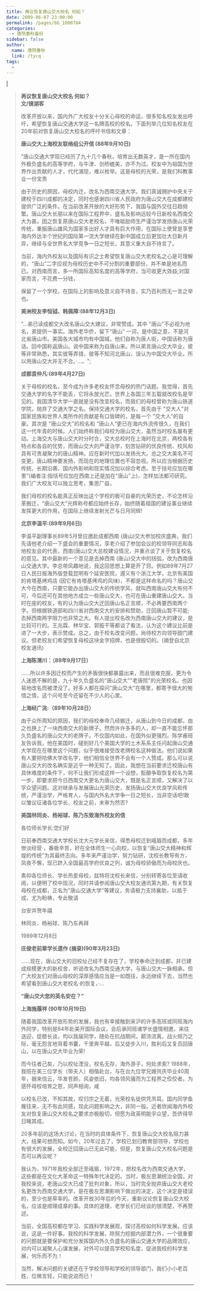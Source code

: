 ```yaml
---
title: 再议恢复唐山交大校名 何如？
date: 2009-06-07 23:00:00
permalink: /pages/bb_1000784
categories: 
  - 唐院春秋备份
sidebar: false
author: 
  name: 唐院春秋
  link: /tycq
tags: 
  - 
---
```


|

> **再议恢复唐山交大校名 何如？  
>  文/镜湖客**
>
>
> 改革开放以来，国内外广大校友十分关心母校的命运，很多知名校友发出呼吁，希望恢复唐山交通大学这一名牌高校的校名。下面列举几位知名校友在20年前对恢复唐山交大校名的呼吁书信和文章：
>
> **唐山交大上海校友联络组公开信 (88年9月10日)**
>
>
> "唐山交通大学现已经历了九十几个春秋，培育出无数英才，是一所在国内外极负盛名的高等学府，与牛津、剑桥媲美，亦不为过。校友中为祖国为世界作出贡献的人才，代代涌现，难以枚举。这是母校的光荣，是我们科教事业一份宝贵
>
>
> 由于历史的原因，母校内迁，改名为西南交通大学。我们真诚拥护中央关于建校于四川成都的决定，同时也感谢四川省人民政府为唐山交大在成都建校提供广泛的条件。在当前改革开放的大好形势下，我国与国外交往日趋频繁。唐山交大长朋以来在国际工程界中，盛名及影响远较今日新校名西南交大为甚。因之恢复原唐山交大老校名，不唯砥励师生严谨治学发扬唐山光荣传统，重振唐山雄风为国家多出好人才具有巨大作用，在国际上使曾是享誉海内外达半个世纪的国际第一流大学继续在新中国成立后更加壮大日新月异，继续与全世界名大学竞争一日之短长，其意义重大自不待言了。
>
>
> 当前，海内外校友以及国际有识之士希望恢复唐山交大老校名之心是可理解的，“唐山”二字应视为母校历史中不可分割的重要部份，并不单是地名而已。对西南而言，多一所国际高知名度的高等学府，当可收更大效益;对国家而言，不花费一分钱，
>
> 保留了一个学校，在国际上的影响及意义自不待言，实乃百利而无一言之举也。
>
> **美洲校友李恒钺、韩佩障:(88年12月3日)**
>
> "…弟已读成都交大改名唐山交大建议，非常赞成。其中 "唐山"不必视为地名，弟提供一事实。海外老华侨，留下“唐山”
> 一词，是中国之意，不是河北省唐山市。美国各大城市均有中国城，他们自称为唐人街，中国话称为唐话。回中国称返唐山。说中国来称为自唐山来。所以弟言唐山交大毕业，彼等非常熟悉，其实彼等弄错，彼等不知河北唐山，误认为中国交大毕业。所以用唐山交大并无不合。·…。";
>
> **成都袁仲凡:(89年4月27日)**
>
>
> 关于母校的校名，至今成为许多老校友怀念母校的热门话题。我觉得，首先交通大学的名字不能丢，它将永放光芒。世界上各国三年五载就改校名是罕见的。我国清华大学一直就是没有改变校名，而我们的母校曾称为唐山铁道学院，抛弃了交通大学之名。保持交通大学的校名，首先由于
> "交大人"对国家民族和世界人类所作的贡献是有口皆碑的，是每一个 "交大人"的自豪。其次是 "唐山交大"的校名和
> “唐山人”更已在海内外流传很久，在我们这一代年青的时候。人们始终称我们母校为唐山交大，虽然当时校名屡有更动。上海交大与唐山交大时分时合，交大总校时在上海时在北京，两校各有特点和各自的忧势，而唐山交大的严谨治学，刻苦钻研的优良传统、校风和具有可贵凝聚力的唐山精神。应在新时代加以发扬光大。总之交大美名不可变更。唐山精神要发扬，而现在的地理位置也不容忽视。所以应当根据历史传统、长期沿袭、国内外影响和现实情况加以综合考虑。至于括号应加在哪里"(编者注:指恬号应加在西南上还是加在"唐山"上)，怎样加法都可研究。我们广大校友可以独立思考，集思广益，
>
>
> 我们母校的校名能真正反映出这个学校的极可自豪的光荣历史，不论怎样沿革搬迁，“唐山交大”光辉称号都应始终长存，始终随着祖国的建设事业继续发挥更大的作用，在国际上继续发射光芒与日月同辉!
>
> **北京李温平:(89年9月6日)**
>
> 李温平副理事长89年5月曾应邀赴成都西南
> (唐山)交大参加校庆盛典，我们先请他老介绍一下盛会的重要情况，孪老介绍了参加会议的校领导同志和各地校友会的代表，西南(唐山)交大总校建设情况，并重点谈了关于恢复校名的意见。其中最新的一个意见是去掉西南
> (唐山)交大中的括弧，改为西南唐山交通大学。李总带风趣地说，我这回思想上算是开了窍。例如89年7月27日人民日报海外版登载昆明有个延安医院，遵义有个浙江大学，北京有美国的肯塔基烤鸡店
> (因它有肯塔基烤鸡的风味)，不都是这样命名的吗？唐山交大今在西南，只要它能办出唐山交大的传统学风，就叫西南唐山交大有何不可，今后还可在其他地方成立一些唐山交大，也可在唐山重建唐山交大。当时在座的校友，有的认为唐山交大迂回唐山名正言顺，不必再要西南两个字。但根据铁道部和四川省对西南交大的安排和赞助，迁回唐山暂不可能;去掉西南两字阻力也非常之大。有人提出校名改为西南唐山交大的建议，是比较可行的。王兆霖、林华宝、郭振干等都谈了看法，认为这个建议比前是进了一大步，表示赞成。总之，由于校名改变问题，尚待校方向领导甜门建议。但老校友们希望恢复母校这块金字招牌，也是很殷切的。(摘登自北京校友通讯)
>
> **上海陈渭川：（89年9月17日）**
>
>
> ……所以许多因迁校而产生的矛盾很快都暴露出来，而且很难克服，更为令人迷惑不解的是，九十年久负盛名的"唐山交大""老唐院"的光荣校名。也因易地改名而被湮没了。好多人都在探问"唐山交大"在哪里，都寄予很大的惋惜之情，这个问号至今还留在不少人的心里。
>
> **上海经广洮:（89年10月28日）**
>
>
> 由于众所周知的原因，我们的母校奉命几经搬迁，从唐山到今日的成都，由之也换上了一块西南交大的新牌子。然而许许多多的人，却一直不能忘怀那久负盛名的唐山交大的老牌子。不仅国内如此，在国外似更强烈。陈学甫班友告诉我，他在美国时，碰到好几个美国大学的土木系系主任问起唐山交通大学现在在哪里这个问题，似乎很难接受改老牌校名这种做法。他们说如果有人要把哈佛大学改名字，他们相信全世界不会有一个人赞成。那么可以说唐山交大的改名确实是近乎一种无知了。因此，我想在当前要求迁校唐山有具休难度的条件下，何不让我们形成这样一个设想，酝酿争取恢复校名为第一步，即要求把今日西南交大更名为唐山交大，既是名正言顺，又解决了以孚众望问题。这对继承与发展唐山光荣历史，发扬唐山交大优良学风和传统，严谨治学，严格育人，与国内外名大学争一日之短长，当非空话吧!敢以雏议征诸各位学长、校友之前，末审为然否?
>
> **美国林同炎、杨裕球、陈乃东致海外校友的信**
>
> 各位师长学长:您们好
>
>
> 日前奉西南交通大学校长沈大元学长来信，得悉母校迁到峨眉而成都，多年惨淡经营·，番极辛苦，好在全体师生一心向校，以恢复“唐山交大精神和辉煌的传统”为其最终志向。多年来严谨治学，努力钻研，沈校长教导有方，凤夜不懈，现已跻入全国最高学府优良之列，诚为母校骄傲而为母校庆也。
>
>
> 素仰各位师长、学长热爱母校，兹特将沈校长来信，分别转寄各位至请收阅，以便明了校中现况，同时并请参阅唐山交大校友通讯第九期，有关恢复母校在成都，正名为"唐山交通大学"等建议，务请极力支持襄助，以抵于成，尤为盼祷，专此敬请
>
> 台安并贺年禧
>
> 林同炎、杨裕球、陈乃东再拜
>
> 1989年12月8日
>
> **庄俊老前辈学长遗作 (摘录)(90年3月23日)**
>
>
> ……现在，唐山交大的旧校址己经不复存在了，学校奉命迁到成都，并已建成规模更大的新校舍，听说改名为西南交通大学，与唐山交大一脉相承。但广大校友们对唐山母校的深厚感情应当是一如既往，永远继续下去，当然也希望看到唐山交大老校名·的恢复，·…
>
> **“唐山交大您的英名安在？”**
>
> **上海施履祥 (90年10月19日)**
>
>
> 随着我国改革开放形势的发展，我也有幸接触到来沪的许多高班或同班海内外同学，特别是84年赴美开国际会议，会后承同班诸学长盛情相邀，来往送迎，促膝长谈，均以我届同学，随处在抗战期间，颠沛流离，战火频乃之际，毫无怨言地背着书囊，千里奔平越，后又徒步入川，胜利后又复员回唐山，以在唐山交大毕业为荣!
>
> 而今往者己矣，乃以校址湮没，校名无存，海外游子，何处求索?
> 1988年，我班在美三位学长（带夫人）相偕赴台，与在台九位学兄嫂共庆毕业40周年，据来信云，华发苍颜，风姿依旧，均各领风骚而为工程界之佼佼者。为感怀母校培育之恩，同声相询，咸
>
>
> 以校名已改，不知其故，叹归宗之无着，光荣校名徒供凭吊耳。国内同学鱼雁往来，无不有此同感，现此问题影响之大，非同一般。近者欣闻海内外校友对恢复唐山交大校名之要求亦极殷切，但愿为政英明能孚众望，吾侪得早日睹其成。
>
>
> 20多年前的这场大讨论，在当时的具体条件下，恢复唐山交大校名阻力甚大，结果可想而知。如今，20年过去了，学校已划归教育部领导，学校也有很大的发展，全校迁回唐山已无此可能，但是，恢复唐山交大校名问题是否可以再议呢？
>
>
> 我认为，1971年我校全部迁至峨眉，1972年，把校名改为西南交通大学，这些都是在文化大革命这一特殊年代决定的。当时，极左思潮统治全国，对我校来说，老唐山交大已成了批判对象，所以，当时完全抛弃唐山交大老校名更改为西南交通大学，是在极左思潮影响下做出的决定，这个决定是错误的，至少也是草率的。改革开放30年后的今天，重新议论恢复唐山交大校名，应该是顺理成章的事。具体的道理，老学长们已经谈的很清楚，不再赘述。
>
>
> 当前，全国高校都在学习、实践科学发展观，探讨高校如何科学发展。应该说，这是一件好事。我校的科学发展，除努力挖掘内部潜力外，一个很重要的问题就是要保护和充分发挥国内外久负盛名的唐山交通大学的品牌效应，对内可以凝聚人心谋发展，对外可以提高学校知名度，促进我校的科学发展，何乐而不为！
>
> 当然，解决问题的关键还在于学校领导和学校的领导部门，我们小小老百姓，位微言轻，只能说说而已！  
  
---